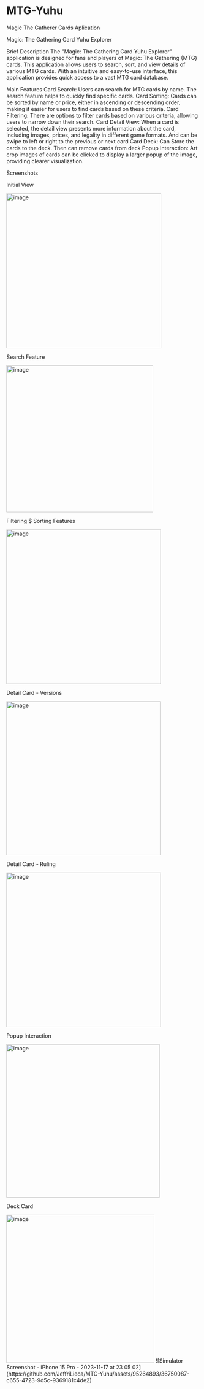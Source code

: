 # MTG-Yuhu
Magic The Gatherer Cards Aplication

Magic: The Gathering Card Yuhu Explorer

Brief Description
The "Magic: The Gathering Card Yuhu Explorer" application is designed for fans and players of Magic: The Gathering (MTG) cards. This application allows users to search, sort, and view details of various MTG cards. With an intuitive and easy-to-use interface, this application provides quick access to a vast MTG card database.

Main Features
Card Search: Users can search for MTG cards by name. The search feature helps to quickly find specific cards.
Card Sorting: Cards can be sorted by name or price, either in ascending or descending order, making it easier for users to find cards based on these criteria.
Card Filtering: There are options to filter cards based on various criteria, allowing users to narrow down their search.
Card Detail View: When a card is selected, the detail view presents more information about the card, including images, prices, and legality in different game formats. And can be swipe to left or right to the previous or next card
Card Deck: Can Store the cards to the deck. Then can remove cards from deck
Popup Interaction: Art crop images of cards can be clicked to display a larger popup of the image, providing clearer visualization.


Screenshots

Initial View

<img width="404" alt="image" src="https://github.com/JeffriLieca/MTG_YUHU/assets/95264893/12d81503-7c7b-43a8-8228-800e3eff9367">



Search Feature

<img width="383" alt="image" src="https://github.com/JeffriLieca/MTG_YUHU/assets/95264893/70cb5201-a9c5-497b-9f68-12f6c4a41e7e">



Filtering $ Sorting Features

<img width="403" alt="image" src="https://github.com/JeffriLieca/MTG_YUHU/assets/95264893/474c572f-9c0f-48c5-9552-488ddb73e416">



Detail Card - Versions

<img width="402" alt="image" src="https://github.com/JeffriLieca/MTG_YUHU/assets/95264893/82159cec-116b-444f-85dc-0e0e13dea7c0">


Detail Card - Ruling

<img width="403" alt="image" src="https://github.com/JeffriLieca/MTG_YUHU/assets/95264893/cf4d9f5f-b98e-4427-be6f-c1c7c9981b12">



Popup Interaction

<img width="400" alt="image" src="https://github.com/JeffriLieca/MTG_YUHU/assets/95264893/d143a0bc-a5d6-4237-9713-bc55e7b3ccb3">


Deck Card

<img width="386" alt="image" src="https://github.com/JeffriLieca/MTG_YUHU/assets/95264893/6d7b9c99-4509-4925-b11b-735091bc9d0e">
![Simulator Screenshot - iPhone 15 Pro - 2023-11-17 at 23 05 02](https://github.com/JeffriLieca/MTG-Yuhu/assets/95264893/36750087-c655-4723-9d5c-9369181c4de2)



